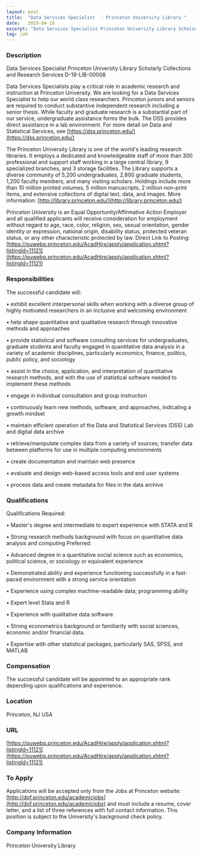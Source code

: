 ```yaml
---
layout: post
title:  "Data Services Specialist  - Princeton University Library "
date:   2019-04-16
excerpt: "Data Services Specialist Princeton University Library Scholarly Collections and Research Services D-19-LIB-00008 Data Services Specialists play a critical role in academic research and instruction at Princeton University. We are looking for a Data Services Specialist to help our world class researchers. Princeton juniors and seniors are required to conduct substantive..."
tag: job
---
```


### Description   

Data Services Specialist
Princeton University Library 
Scholarly Collections and Research Services
D-19-LIB-00008 

Data Services Specialists play a critical role in academic research and instruction at Princeton University. We are looking for a Data Services Specialist to help our world class researchers. Princeton juniors and seniors are required to conduct substantive independent research including a senior thesis. While faculty and graduate research is a substantial part of our service, undergraduate assistance forms the bulk. The DSS provides direct assistance in a lab environment. For more detail on Data and Statistical Services, see [https://dss.princeton.edu/](https://dss.princeton.edu/)

The Princeton University Library is one of the world's leading research libraries. It employs a dedicated and knowledgeable staff of more than 300 professional and support staff working in a large central library, 9 specialized branches, and 3 storage facilities. The Library supports a diverse community of 5,200 undergraduates, 2,800 graduate students, 1,200 faculty members, and many visiting scholars. Holdings include more than 10 million printed volumes, 5 million manuscripts, 2 million non-print items, and extensive collections of digital text, data, and images. More information: [http://library.princeton.edu/](http://library.princeton.edu/)

 Princeton University is an Equal Opportunity/Affirmative Action Employer and all qualified applicants will receive consideration for employment without regard to age, race, color, religion, sex, sexual orientation, gender identity or expression, national origin, disability status, protected veteran status, or any other characteristic protected by law.
Direct Link to Posting: [https://puwebp.princeton.edu/AcadHire/apply/application.xhtml?listingId=11121](https://puwebp.princeton.edu/AcadHire/apply/application.xhtml?listingId=11121)



### Responsibilities   

The successful candidate will:

•        exhibit excellent interpersonal skills when working with a diverse group of highly motivated researchers in an inclusive and welcoming environment

• 	help shape quantitative and qualitative research through innovative methods and approaches 

• 	provide statistical and software consulting services for undergraduates, graduate students and faculty engaged in quantitative data analysis in a variety of academic disciplines, particularly economics, finance, politics, public policy, and sociology

• 	assist in the choice, application, and interpretation of quantitative research methods, and with the use of statistical software needed to implement these methods

• 	engage in individual consultation and group instruction

• 	continuously learn new methods, software, and approaches, indicating a growth mindset

• 	maintain efficient operation of the Data and Statistical Services (DSS) Lab and digital data archive

• 	retrieve/manipulate complex data from a variety of sources; transfer data between platforms for use in multiple computing environments

• 	create documentation and maintain web presence 

• 	evaluate and design web-based access tools and end user systems 

• 	process data and create metadata for files in the data archive 



### Qualifications   

Qualifications
Required: 

• 	Master's degree and intermediate to expert experience with STATA and R 

• 	Strong research methods background with focus on quantitative data analysis and computing
Preferred: 

• 	Advanced degree in a quantitative social science such as economics, political science, or sociology or equivalent experience 

• 	Demonstrated ability and experience functioning successfully in a fast-paced environment with a strong service orientation 

• 	Experience using complex machine-readable data; programming ability 

• 	Expert level Stata and R

• 	Experience with qualitative data software 

• 	Strong econometrics background or familiarity with social sciences, economic and/or financial data. 

• 	Expertise with other statistical packages, particularly SAS, SPSS, and MATLAB


### Compensation   

The successful candidate will be appointed to an appropriate rank depending upon qualifications and experience.


### Location   

Princeton, NJ USA


### URL   

[https://puwebp.princeton.edu/AcadHire/apply/application.xhtml?listingId=11121](https://puwebp.princeton.edu/AcadHire/apply/application.xhtml?listingId=11121)

### To Apply   

Applications will be accepted only from the Jobs at Princeton website: [http://dof.princeton.edu/academicjobs](http://dof.princeton.edu/academicjobs) and must include a resume, cover letter, and a list of three references with full contact information. This position is subject to the University's background check policy.


### Company Information   

Princeton University Library



